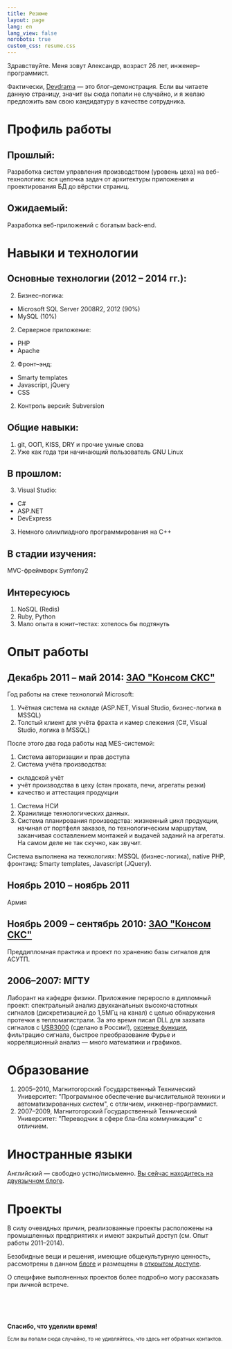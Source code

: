 ```yaml
---
title: Резюме
layout: page
lang: en
lang_view: false
norobots: true
custom_css: resume.css
---
```


Здравствуйте. Меня зовут Александр, возраст 26 лет, инженер&ndash;программист.

Фактически, [Devdrama][drama] &mdash; это блог&ndash;демонстрация. Если вы читаете данную страницу, значит вы сюда попали не случайно, и я желаю предложить вам свою кандидатуру в качестве сотрудника.


Профиль работы
=====================

Прошлый:
---------------------

Разработка систем управления производством (уровень цеха) на веб-технологиях: вся цепочка задач от архитектуры приложения и проектирования БД до вёрстки страниц.

Ожидаемый:
---------------------

Разработка веб-приложений с богатым back-end.


Навыки и технологии
=====================

Основные технологии (2012 &ndash; 2014 гг.):
--------------------------------------------

2. Бизнес&ndash;логика:
  * Microsoft SQL Server 2008R2, 2012 (90%)
  * MySQL (10%)
2. Серверное приложение:
  * PHP
  * Apache
2. Фронт&ndash;энд:
  * Smarty templates
  * Javascript, jQuery
  * CSS
2. Контроль версий: Subversion

Общие навыки:
---------------------
1. git, ООП, KISS, DRY и прочие умные слова
1. Уже как года три начинающий пользователь GNU Linux

В прошлом:
---------------------

3. Visual Studio:
  * C#
  * ASP.NET
  * DevExpress
3. Немного олимпиадного программирования на C++

В стадии изучения:
---------------------

MVC-фреймворк Symfony2

Интересуюсь
---------------------

1. NoSQL (Redis)
1. Ruby, Python
1. Мало опыта в юнит&ndash;тестах: хотелось бы подтянуть


Опыт работы
=====================

Декабрь 2011 &ndash; май 2014: [ЗАО "Консом СКС"][konsom]
---------------------

Год работы на стеке технологий Microsoft:

1. Учётная система на складе (ASP.NET, Visual Studio, бизнес-логика в MSSQL)
1. Толстый клиент для учёта фрахта и камер слежения (C#, Visual Studio, логика в MSSQL)

После этого два года работы над MES-системой:

1. Система авторизации и прав доступа
1. Система учёта производства:
  * складской учёт
  * учёт производства в цеху (стан проката, печи, агрегаты резки)
  * качество и аттестация продукции
1. Система НСИ
1. Хранилище технологических данных.
1. Система планирования производства: жизненный цикл продукции, начиная от портфеля заказов, по технологическим маршрутам, заканчивая составлением монтажей и выдачей заданий на агрегаты. На самом деле не так скучно, как звучит.

Система выполнена на технологиях: MSSQL (бизнес-логика), native PHP, фронтэнд: Smarty templates, Javascript (JQuery).

Ноябрь 2010 &ndash; ноябрь 2011
---------------------
Армия

Ноябрь 2009 &ndash; сентябрь 2010: [ЗАО "Консом СКС"][konsom]
---------------------
Преддипломная практика и проект по хранению базы сигналов для АСУТП.

2006&ndash;2007: МГТУ
---------------------
Лаборант на кафедре физики. Приложение переросло в дипломный проект: спектральный анализ двухканальных высокочастотных сигналов (дискретизацией до 1,5МГц на канал) с целью обнаружения протечки в тепломагистрали. За это время писал DLL для захвата сигналов с [USB3000][usb3000] (сделано в России!), [оконные функции][окно], фильтрацию сигнала, быстрое преобразование Фурье и корреляционный анализ &mdash; много математики и графиков.


Образование
=====================

1. 2005&ndash;2010, Магнитогорский Государственный Технический Университет: "Программное обеспечение вычислительной техники и автоматизированных систем", с отличием, инженер-программист.
1. 2007&ndash;2009, Магнитогорский Государственный Технический Университет: "Переводчик в сфере бла-бла коммуникации" с отличием.


Иностранные языки
=====================

Английский — свободно устно/письменно. [Вы сейчас находитесь на двуязычном блоге][drama].


Проекты
=====================

В силу очевидных причин, реализованные проекты расположены на промышленных предприятиях и имеют закрытый доступ (см. Опыт работы 2011&ndash;2014).

Безобидные вещи и решения, имеющие общекультурную ценность, рассмотрены в данном [блоге][drama] и размещены в [открытом доступе][atru].

О специфике выполненных проектов более подробно могу рассказать при личной встрече.

<br><br><br>

**Спасибо, что уделили время!**

<sub>Если вы попали сюда случайно, то не удивляйтесь, что здесь нет обратных контактов.</sub>

[drama]: /
[usb3000]: http://www.r-technology.ru/products/automation/adc/usb3000.php
[окно]: http://dspsystem.narod.ru/add/win/win.html
[konsom]: http://konsom.ru
[atru]: https://github.com/atru